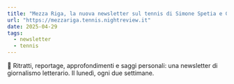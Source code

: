 ```yaml
---
title: "Mezza Riga, la nuova newsletter sul tennis di Simone Spetia e Gianluca Di Tommaso"
url: "https://mezzariga.tennis.nightreview.it"
date: 2025-04-29
tags: 
  - newsletter
  - tennis
---
```


🎾 Ritratti, reportage, approfondimenti e saggi personali: una newsletter di giornalismo letterario. Il lunedì, ogni due settimane.